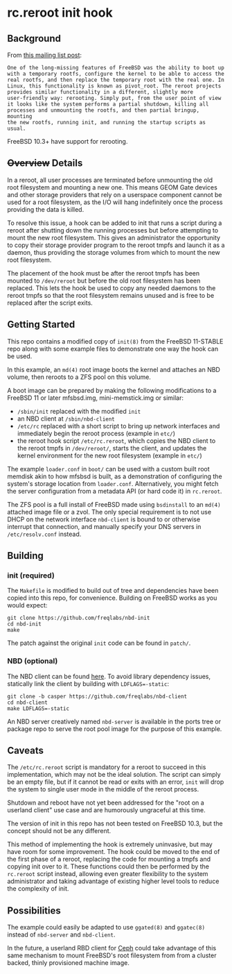 # rc.reroot init hook

## Background

From [this mailing list post](https://lists.freebsd.org/pipermail/freebsd-announce/2016-February/001706.html):

	One of the long-missing features of FreeBSD was the ability to boot up
	with a temporary rootfs, configure the kernel to be able to access the
	real rootfs, and then replace the temporary root with the real one. In
	Linux, this functionality is known as pivot_root. The reroot projects
	provides similar functionality in a different, slightly more
	user-friendly way: rerooting. Simply put, from the user point of view
	it looks like the system performs a partial shutdown, killing all
	processes and unmounting the rootfs, and then partial bringup, mounting
	the new rootfs, running init, and running the startup scripts as usual.

FreeBSD 10.3+ have support for rerooting.

## ~~Overview~~ Details

In a reroot, all user processes are terminated before unmounting the old root
filesystem and mounting a new one.  This means GEOM Gate devices and other
storage providers that rely on a userspace component cannot be used for a root
filesystem, as the I/O will hang indefinitely once the process providing the
data is killed.

To resolve this issue, a hook can be added to init that runs a script during a
reroot after shutting down the running processes but before attempting to mount
the new root filesystem.  This gives an administrator the opportunity to copy
their storage provider program to the reroot tmpfs and launch it as a daemon,
thus providing the storage volumes from which to mount the new root filesystem.

The placement of the hook must be after the reroot tmpfs has been mounted to
`/dev/reroot` but before the old root filesystem has been replaced.  This lets
the hook be used to copy any needed daemons to the reroot tmpfs so that the
root filesystem remains unused and is free to be replaced after the script
exits.

## Getting Started

This repo contains a modified copy of `init(8)` from the FreeBSD 11-STABLE repo
along with some example files to demonstrate one way the hook can be used.

In this example, an `md(4)` root image boots the kernel and attaches an NBD
volume, then reroots to a ZFS pool on this volume.

A boot image can be prepared by making the following modifications to a
FreeBSD 11 or later mfsbsd.img, mini-memstick.img or similar:

+ `/sbin/init` replaced with the modified `init`
+ an NBD client at `/sbin/nbd-client`
+ `/etc/rc` replaced with a short script to bring up network interfaces and
  immediately begin the reroot process (example in `etc/`)
+ the reroot hook script `/etc/rc.reroot`, which copies the NBD client to the
  reroot tmpfs in `/dev/reroot/`, starts the client, and updates the kernel
  environment for the new root filesystem (example in `etc/`)

The example `loader.conf` in `boot/` can be used with a custom built root
memdisk akin to how mfsbsd is built, as a demonstration of configuring the
system's storage location from `loader.conf`.  Alternatively, you might fetch
the server configuration from a metadata API (or hard code it) in `rc.reroot`.

The ZFS pool is a full install of FreeBSD made using `bsdinstall` to an `md(4)`
attached image file or a zvol.  The only special requirement is to not use DHCP
on the network interface `nbd-client` is bound to or otherwise interrupt that
connection, and manually specify your DNS servers in `/etc/resolv.conf`
instead.

## Building

### init (required)

The `Makefile` is modified to build out of tree and dependencies have been
copied into this repo, for convenience. Building on FreeBSD works as you would
expect:

```
git clone https://github.com/freqlabs/nbd-init
cd nbd-init
make
```

The patch against the original `init` code can be found in `patch/`.

### NBD (optional)

The NBD client can be found
[here](https://github.com/freqlabs/nbd-client/tree/casper).  To avoid library
dependency issues, statically link the client by building with
`LDFLAGS=-static`:

```
git clone -b casper https://github.com/freqlabs/nbd-client
cd nbd-client
make LDFLAGS=-static
```

An NBD server creatively named `nbd-server` is available in the ports tree or
package repo to serve the root pool image for the purpose of this example.

## Caveats

The `/etc/rc.reroot` script is mandatory for a reroot to succeed in this
implementation, which may not be the ideal solution.  The script can simply be
an empty file, but if it cannot be read or exits with an error, `init` will
drop the system to single user mode in the middle of the reroot process.

Shutdown and reboot have not yet been addressed for the "root on a userland
client" use case and are humorously ungraceful at this time.

The version of init in this repo has not been tested on FreeBSD 10.3, but the
concept should not be any different.

This method of implementing the hook is extremely uninvasive, but may have room
for some improvement.  The hook could be moved to the end of the first phase of
a reroot, replacing the code for mounting a tmpfs and copying init over to it.
These functions could then be performed by the `rc.reroot` script instead,
allowing even greater flexibility to the system administrator and taking
advantage of existing higher level tools to reduce the complexity of init.

## Possibilities

The example could easily be adapted to use `ggated(8)` and `ggatec(8)` instead
of `nbd-server` and `nbd-client`.

In the future, a userland RBD client for
[Ceph](http://ceph.com/ceph-storage/block-storage/) could take advantage of
this same mechanism to mount FreeBSD's root filesystem from from a cluster
backed, thinly provisioned machine image.

